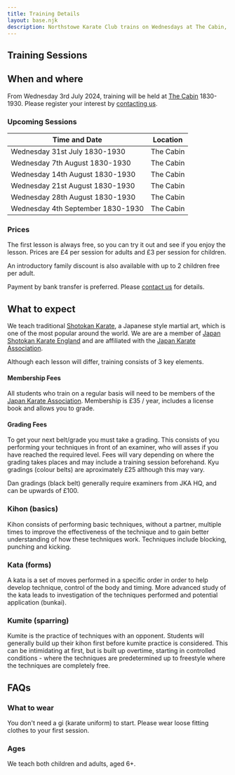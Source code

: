 ```yaml
---
title: Training Details
layout: base.njk
description: Northstowe Karate Club trains on Wednesdays at The Cabin, Northstowe 1830-1930.
---
```

## Training Sessions

## When and where
From Wednesday 3rd July 2024, training will be held at [The Cabin](https://maps.app.goo.gl/wXcMAGknwyPFEgMp6) 1830-1930. Please register your interest by [contacting us](/contact).

### Upcoming Sessions

| Time and Date                       | Location  |
| ----------------------------------- | --------- |
| Wednesday  31st July      1830-1930 | The Cabin |
| Wednesday  7th  August    1830-1930 | The Cabin |
| Wednesday  14th August    1830-1930 | The Cabin |
| Wednesday  21st August    1830-1930 | The Cabin |
| Wednesday  28th August    1830-1930 | The Cabin |
| Wednesday  4th  September 1830-1930 | The Cabin |


### Prices
The first lesson is always free, so you can try it out and see if you enjoy the lesson. Prices are £4 per session for adults and £3 per session for children.

An introductory family discount is also available with up to 2 children free per adult.

Payment by bank transfer is preferred. Please [contact us](/contact) for details.

## What to expect
We teach traditional [Shotokan Karate](https://en.wikipedia.org/wiki/Shotokan), a Japanese style martial art, which is one of the most popular around the world. We are are a member of [Japan Shotokan Karate England](https://jske.co.uk) and are affiliated with the [Japan Karate Association](https://www.jka.or.jp/en/).

Although each lesson will differ, training consists of 3 key elements.

#### Membership Fees

All students who train on a regular basis will need to be members of the [Japan Karate Association](https://jka.or.jp). Membership is £35 / year, includes a license book and allows you to grade.

#### Grading Fees

To get your next belt/grade you must take a grading. This consists of you performing your techniques in front of an examiner, who will asses if you have reached the required level. Fees will vary depending on where the grading takes places and may include a training session beforehand. Kyu gradings (colour belts) are aproximately £25 although this may vary.

Dan gradings (black belt) generally require examiners from JKA HQ, and can be upwards of £100.

### Kihon (basics)
Kihon consists of performing basic techniques, without a partner, multiple times to improve the effectiveness of the technique and to gain better understanding of how these techniques work. Techniques include blocking, punching and kicking.

### Kata (forms)
A kata is a set of moves performed in a specific order in order to help develop technique, control of the body and timing. More advanced study of the kata leads to investigation of the techniques performed and potential application (bunkai).

### Kumite (sparring)
Kumite is the practice of techniques with an opponent. Students will generally build up their kihon first before kumite practice is considered. This can be intimidating at first, but is built up overtime, starting in controlled conditions - where the techniques are predetermined up to freestyle where the techniques are completely free.

## FAQs

### What to wear
You don't need a gi (karate uniform) to start. Please wear loose fitting clothes to your first session.

### Ages
We teach both children and adults, aged 6+.


